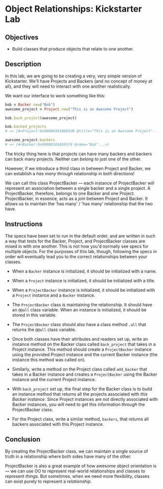 # Object Relationships: Kickstarter Lab

## Objectives

- Build classes that produce objects that relate to one another.

## Description

In this lab, we are going to be creating a very, very simple version of
Kickstarter. We'll have Projects and Backers (and no concept of money at all),
and they will need to interact with one another realistically.

We want our interface to work something like this:

```ruby
bob = Backer.new("Bob")
awesome_project = Project.new("This is an Awesome Project")

bob.back_project(awesome_project)

bob.backed_projects
# => [#<Project:0x000001018683d0 @title="This is an Awesome Project"...>]

awesome_project.backers
# => [#<Backer:0x000001018b9370 @name="Bob"...>]
```

The tricky thing here is that projects can have many backers and backers can
back many projects. Neither can _belong to_ just one of the other.

However, if we introduce a third class in between Project and Backer, we can
establish a _has many through_ relationship in both directions!

We can call this class ProjectBacker &mdash; each instance of ProjectBacker will
represent an association between a single backer and a single project. A
ProjectBacker, therefore, belongs to one Backer and one Project. ProjectBacker,
in essence, acts as a _join_ between Project and Backer. It allows us to
maintain the 'has many' / 'has many' relationship that the two have.

## Instructions

The specs have been set to run in the default order, and are written in such a
way that tests for the Backer, Project, and ProjectBacker classes are mixed in
with one another. This is not how you'd normally see specs for multiple objects.
For the purposes of this lab, though, following the specs in order will
eventually lead you to the correct relationships between your classes.

- When a `Backer` instance is initialized, it should be initialized with a name.

- When a `Project` instance is initialized, it should be initialized with a
  title.

- When a `ProjectBacker` instance is initialized, it should be initialized with
  a `Project` instance and a `Backer` instance.

- The `ProjectBacker` class is maintaining the relationship. It should have an
  `@@all` class variable. When an instance is initialized, it should be stored
  in this variable.

- The `ProjectBacker` class should also have a class method `.all` that returns
  the `@@all` class variable.

- Once both classes have their attributes and readers set up, write an instance
  method on the Backer class called `back_project` that takes in a Project
  instance. This method should create a `ProjectBacker` instance using the
  provided Project instance and the current Backer instance (the instance this
  method was called on).

- Similarly, write a method on the Project class called `add_backer` that takes
  in a Backer instance and creates a `ProjectBacker` using the Backer instance
  and the current Project instance.

- With `back_project` set up, the final step for the Backer class is to build an
  instance method that returns all the projects associated with _this Backer
  instance_. Since Project instances are not directly associated with Backer
  instances, you will need to get this information _through_ the ProjectBacker
  class.

- For the Project class, write a similar method, `backers`, that returns all
  backers associated with this Project instance.

## Conclusion

By creating the ProjectBacker class, we can maintain a single source of truth in
a relationship where both sides have many of the other.

ProjectBacker is also a great example of how awesome object orientation is
&mdash; we can use OO to represent real-world relationships and classes to
represent _things_. But sometimes, when we need more flexibility, classes can
exist purely to represent a _relationship_.
